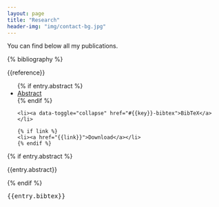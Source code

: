 ```yaml
---
layout: page
title: "Research"
header-img: "img/contact-bg.jpg"
---
```


You can find below all my publications.

{% bibliography %}



{{reference}}

<div id="{{key}}-materials">
  <ul class="nav nav-pills">
    {% if entry.abstract %}
    <li><a data-toggle="collapse" href="#{{key}}-abstract">Abstract</a></li>
    {% endif %}

    <li><a data-toggle="collapse" href="#{{key}}-bibtex">BibTeX</a></li>

    {% if link %}
    <li><a href="{{link}}">Download</a></li>
    {% endif %}
  </ul>

  {% if entry.abstract %}
  <p id="{{key}}-abstract" class="collapse">{{entry.abstract}}</p>
  {% endif %}

  <pre id="{{key}}-bibtex" class="pre pre-scrollable collapse">{{entry.bibtex}}</pre>

</div>
